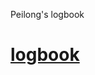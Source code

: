 Peilong's logbook
# [logbook](https://github.com/wplong-1-github/logbook/blob/master/peilongLogbookTest.md)
## 